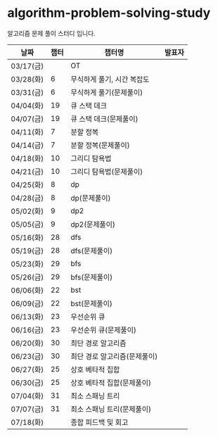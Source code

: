 # algorithm-problem-solving-study
알고리즘 문제 풀이 스터디 입니다.

| 날짜       | 챕터 | 챕터명                       | 발표자 |
| ---------- | ---- | ---------------------------- | ------ |
| 03/17(금) |      | OT                           |        |
| 03/28(화) | 6    | 무식하게 풀기, 시간 복잡도   |        |
| 03/31(금) | 6    | 무식하게 풀기(문제풀이)     |        |
| 04/04(화) | 19   | 큐 스택 데크                 |        |
| 04/07(금) | 19   | 큐 스택 데크(문제풀이)      |        |
| 04/11(화) | 7    | 분할 정복                    |        |
| 04/14(금) | 7    | 분할 정복(문제풀이)         |        |
| 04/18(화) | 10   | 그리디 탐욕법                |        |
| 04/21(금) | 10   | 그리디 탐욕법(문제풀이)     |        |
| 04/25(화) | 8    | dp                           |        |
| 04/28(금) | 8    | dp(문제풀이)                 |        |
| 05/02(화) | 9    | dp2                          |        |
| 05/05(금) | 9    | dp2(문제풀이)               |        |
| 05/16(화) | 28   | dfs                          |        |
| 05/19(금) | 28   | dfs(문제풀이)               |        |
| 05/23(화) | 29   | bfs                          |        |
| 05/26(금) | 29   | bfs(문제풀이)               |        |
| 06/06(화) | 22   | bst                          |        |
| 06/09(금) | 22   | bst(문제풀이)               |        |
| 06/13(화) | 23   | 우선순위 큐                  |        |
| 06/16(금) | 23   | 우선순위 큐(문제풀이)       |        |
| 06/20(화) | 30   | 최단 경로 알고리즘          |        |
| 06/23(금) | 30 | 최단 경로 알고리즘(문제풀이) | |
| 06/27(화) | 25 | 상호 베타적 집합 | |
| 06/30(금) | 25 | 상호 베타적 집합(문제풀이) | |
| 07/04(화) | 31 | 최소 스패닝 트리 | |
| 07/07(금) | 31 | 최소 스패닝 트리(문제풀이) | |
| 07/18(화) | | 종합 피드백 및 회고 | |
